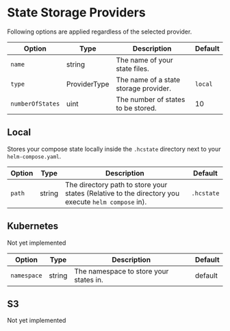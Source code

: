 # State Storage Providers

Following options are applied regardless of the selected provider.

| Option           | Type         | Description                           | Default |
| ---------------- | ------------ | ------------------------------------- | ------- |
| `name`           | string       | The name of your state files.         |         |
| `type`           | ProviderType | The name of a state storage provider. | `local` |
| `numberOfStates` | uint         | The number of states to be stored.    | 10      |

## Local

Stores your compose state locally inside the `.hcstate` directory next to your `helm-compose.yaml`.

| Option | Type   | Description                                                                                        | Default    |
| ------ | ------ | -------------------------------------------------------------------------------------------------- | ---------- |
| `path` | string | The directory path to store your states (Relative to the directory you execute `helm compose` in). | `.hcstate` |

## Kubernetes

Not yet implemented

| Option      | Type   | Description                            | Default |
| ----------- | ------ | -------------------------------------- | ------- |
| `namespace` | string | The namespace to store your states in. | default |

## S3

Not yet implemented
